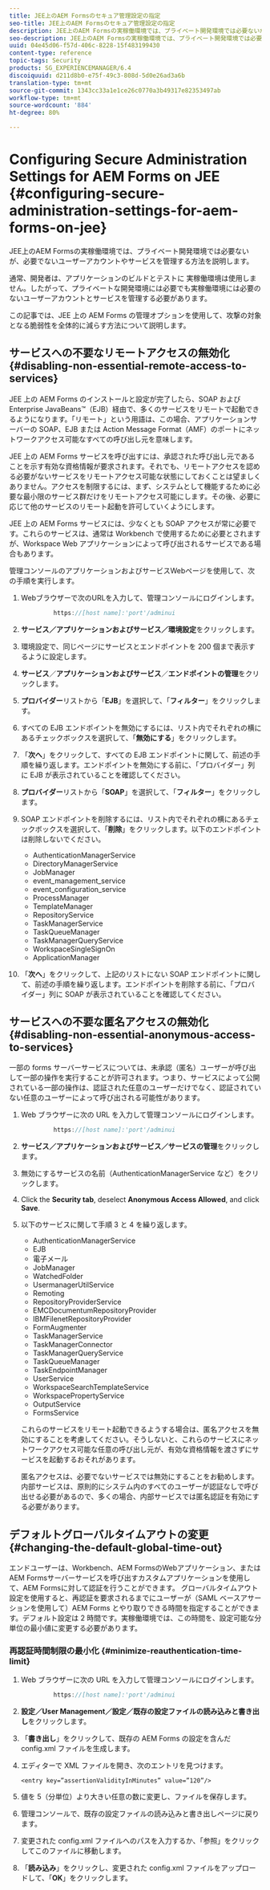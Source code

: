 ```yaml
---
title: JEE上のAEM Formsのセキュア管理設定の指定
seo-title: JEE上のAEM Formsのセキュア管理設定の指定
description: JEE上のAEM Formsの実稼働環境では、プライベート開発環境では必要ないが、必要でないユーザーアカウントやサービスを管理する方法を説明します。
seo-description: JEE上のAEM Formsの実稼働環境では、プライベート開発環境では必要ないが、必要でないユーザーアカウントやサービスを管理する方法を説明します。
uuid: 04e45d06-f57d-406c-8228-15f483199430
content-type: reference
topic-tags: Security
products: SG_EXPERIENCEMANAGER/6.4
discoiquuid: d211d8b0-e75f-49c3-808d-5d0e26ad3a6b
translation-type: tm+mt
source-git-commit: 1343cc33a1e1ce26c0770a3b49317e82353497ab
workflow-type: tm+mt
source-wordcount: '884'
ht-degree: 80%

---
```



# Configuring Secure Administration Settings for AEM Forms on JEE {#configuring-secure-administration-settings-for-aem-forms-on-jee}

JEE上のAEM Formsの実稼働環境では、プライベート開発環境では必要ないが、必要でないユーザーアカウントやサービスを管理する方法を説明します。

通常、開発者は、アプリケーションのビルドとテストに 実稼働環境は使用しません。したがって、プライベートな開発環境には必要でも実稼働環境には必要のないユーザーアカウントとサービスを管理する必要があります。

この記事では、JEE 上の AEM Forms の管理オプションを使用して、攻撃の対象となる脆弱性を全体的に減らす方法について説明します。

## サービスへの不要なリモートアクセスの無効化 {#disabling-non-essential-remote-access-to-services}

JEE 上の AEM Forms のインストールと設定が完了したら、SOAP および Enterprise JavaBeans™（EJB）経由で、多くのサービスをリモートで起動できるようになります。「リモート」という用語は、この場合、アプリケーションサーバーの SOAP、EJB または Action Message Format（AMF）のポートにネットワークアクセス可能なすべての呼び出し元を意味します。

JEE 上の AEM Forms サービスを呼び出すには、承認された呼び出し元であることを示す有効な資格情報が要求されます。それでも、リモートアクセスを認める必要がないサービスをリモートアクセス可能な状態にしておくことは望ましくありません。アクセスを制限するには、まず、システムとして機能するために必要な最小限のサービス群だけをリモートアクセス可能にします。その後、必要に応じて他のサービスのリモート起動を許可していくようにします。

JEE 上の AEM Forms サービスには、少なくとも SOAP アクセスが常に必要です。これらのサービスは、通常は Workbench で使用するために必要とされますが、Workspace Web アプリケーションによって呼び出されるサービスである場合もあります。

管理コンソールのアプリケーションおよびサービスWebページを使用して、次の手順を実行します。

1. Webブラウザーで次のURLを入力して、管理コンソールにログインします。

   ```java
            https://[host name]:'port'/adminui
   ```

1. **サービス／アプリケーションおよびサービス／環境設定**&#x200B;をクリックします。
1. 環境設定で、同じページにサービスとエンドポイントを 200 個まで表示するように設定します。
1. **サービス**／**アプリケーションおよびサービス**／**エンドポイントの管理**&#x200B;をクリックします。
1. **プロバイダー**&#x200B;リストから「**EJB**」を選択して、「**フィルター**」をクリックします。
1. すべての EJB エンドポイントを無効にするには、リスト内でそれぞれの横にあるチェックボックスを選択して、「**無効にする**」をクリックします。
1. 「**次へ**」をクリックして、すべての EJB エンドポイントに関して、前述の手順を繰り返します。エンドポイントを無効にする前に、「プロバイダー」列に EJB が表示されていることを確認してください。
1. **プロバイダー**&#x200B;リストから「**SOAP**」を選択して、「**フィルター**」をクリックします。
1. SOAP エンドポイントを削除するには、リスト内でそれぞれの横にあるチェックボックスを選択して、「**削除**」をクリックします。以下のエンドポイントは削除しないでください。

   * AuthenticationManagerService
   * DirectoryManagerService
   * JobManager
   * event_management_service
   * event_configuration_service
   * ProcessManager
   * TemplateManager
   * RepositoryService
   * TaskManagerService
   * TaskQueueManager
   * TaskManagerQueryService
   * WorkspaceSingleSignOn
   * ApplicationManager

1. 「**次へ**」をクリックして、上記のリストにない SOAP エンドポイントに関して、前述の手順を繰り返します。エンドポイントを削除する前に、「プロバイダー」列に SOAP が表示されていることを確認してください。

## サービスへの不要な匿名アクセスの無効化 {#disabling-non-essential-anonymous-access-to-services}

一部の forms サーバーサービスについては、未承認（匿名）ユーザーが呼び出して一部の操作を実行することが許可されます。つまり、サービスによって公開されている一部の操作は、認証された任意のユーザーだけでなく、認証されていない任意のユーザーによって呼び出される可能性があります。

1. Web ブラウザーに次の URL を入力して管理コンソールにログインします。

   ```java
            https://[host name]:'port'/adminui
   ```

1. **サービス／アプリケーションおよびサービス／サービスの管理**&#x200B;をクリックします。
1. 無効にするサービスの名前（AuthenticationManagerService など）をクリックします。
1. Click the **Security tab**, deselect **Anonymous Access Allowed**, and click **Save**.
1. 以下のサービスに関して手順 3 と 4 を繰り返します。

   * AuthenticationManagerService
   * EJB
   * 電子メール
   * JobManager
   * WatchedFolder
   * UsermanagerUtilService
   * Remoting
   * RepositoryProviderService
   * EMCDocumentumRepositoryProvider
   * IBMFilenetRepositoryProvider
   * FormAugmenter
   * TaskManagerService
   * TaskManagerConnector
   * TaskManagerQueryService
   * TaskQueueManager
   * TaskEndpointManager
   * UserService
   * WorkspaceSearchTemplateService
   * WorkspacePropertyService
   * OutputService
   * FormsService

   これらのサービスをリモート起動できるようする場合は、匿名アクセスを無効にすることを考慮してください。そうしないと、これらのサービスにネットワークアクセス可能な任意の呼び出し元が、有効な資格情報を渡さずにサービスを起動するおそれがあります。

   匿名アクセスは、必要でないサービスでは無効にすることをお勧めします。内部サービスは、原則的にシステム内のすべてのユーザーが認証なしで呼び出せる必要があるので、多くの場合、内部サービスでは匿名認証を有効にする必要があります。

## デフォルトグローバルタイムアウトの変更 {#changing-the-default-global-time-out}

エンドユーザーは、Workbench、AEM FormsのWebアプリケーション、またはAEM Formsサーバーサービスを呼び出すカスタムアプリケーションを使用して、AEM Formsに対して認証を行うことができます。 グローバルタイムアウト設定を使用すると、再認証を要求されるまでにユーザーが（SAML ベースアサーションを使用して）AEM Forms とやり取りできる時間を指定することができます。デフォルト設定は 2 時間です。実稼働環境では、この時間を、設定可能な分単位の最小値に変更する必要があります。

### 再認証時間制限の最小化 {#minimize-reauthentication-time-limit}

1. Web ブラウザーに次の URL を入力して管理コンソールにログインします。

   ```java
            https://[host name]:'port'/adminui
   ```

1. **設定／User Management／設定／既存の設定ファイルの読み込みと書き出し**&#x200B;をクリックします。
1. 「**書き出し**」をクリックして、既存の AEM Forms の設定を含んだ config.xml ファイルを生成します。
1. エディターで XML ファイルを開き、次のエントリを見つけます。

   `<entry key=”assertionValidityInMinutes” value=”120”/>`

1. 値を 5（分単位）より大きい任意の数に変更し、ファイルを保存します。
1. 管理コンソールで、既存の設定ファイルの読み込みと書き出しページに戻ります。
1. 変更された config.xml ファイルへのパスを入力するか、「参照」をクリックしてこのファイルに移動します。
1. 「**読み込み**」をクリックし、変更された config.xml ファイルをアップロードして、「**OK**」をクリックします。

